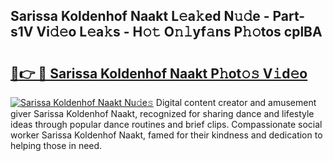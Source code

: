 ## Sarissa Koldenhof Naakt L𝚎a𝚔ed N𝚞𝚍e - Part-s1V Vi𝚍𝚎o L𝚎a𝚔s - H𝚘𝚝 O𝚗𝚕yf𝚊ns P𝚑𝚘tos cplBA

# <h2><a href="http://kf3a07.oniu.top/?m=Sarissa+Koldenhof+Naakt">🔗👉 🔴 Sarissa Koldenhof Naakt P𝚑ot𝚘𝚜 V𝚒d𝚎o</a></h2>

[![Sarissa Koldenhof Naakt Nu𝚍e𝚜](https://i.imgur.com/0qMVB7G.gif)](http://kf3a07.oniu.top/?m=Sarissa+Koldenhof+Naakt)
Digital content creator and amusement giver Sarissa Koldenhof Naakt, recognized for sharing dance and lifestyle ideas through popular dance routines and brief clips. Compassionate social worker Sarissa Koldenhof Naakt, famed for their kindness and dedication to helping those in need.  
